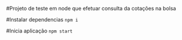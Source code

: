 #Projeto de teste em node que efetuar consulta da cotações na bolsa

#Instalar dependencias
`npm i`

#Inicia aplicação
`npm start`